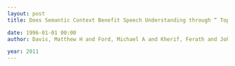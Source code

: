 ```yaml
---
layout: post
title: Does Semantic Context Benefit Speech Understanding through “ Top – Down ” Processes ? Evidence from Time-resolved Sparse fMRI

date: 1996-01-01 00:00
author: Davis, Matthew H and Ford, Michael A and Kherif, Ferath and Johnsrude, Ingrid S

year: 2011
---
```




